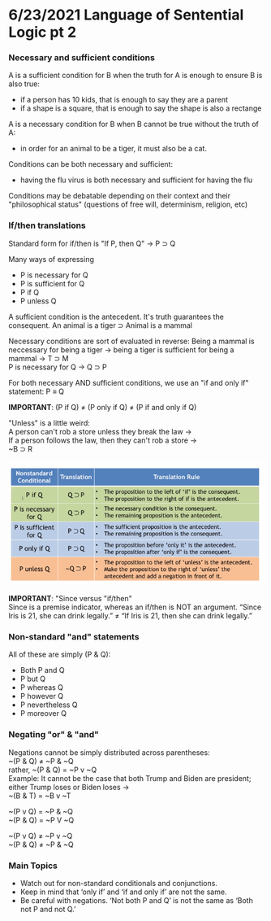 6/23/2021
Language of Sentential Logic pt 2
===

### Necessary and sufficient conditions
A is a sufficient condition for B when the truth for A is enough to ensure B is also true:
- if a person has 10 kids, that is enough to say they are a parent
- if a shape is a square, that is enough to say the shape is also a rectange

A is a necessary condition for B when B cannot be true without the truth of A:
- in order for an animal to be a tiger, it must also be a cat.

Conditions can be both necessary and sufficient:
- having the flu virus is both necessary and sufficient for having the flu

Conditions may be debatable depending on their context and their "philosophical status" (questions of free will, determinism, religion, etc)

### If/then translations
Standard form for if/then is "If P, then Q" -> P &sup; Q

Many ways of expressing
- P is necessary for Q
- P is sufficient for Q
- P if Q
- P unless Q

A sufficient condition is the antecedent. It's truth guarantees the consequent.
An animal is a tiger &sup; Animal is a mammal

Necessary conditions are sort of evaluated in reverse:
Being a mammal is neccessary for being a tiger -> being a tiger is sufficient for being a mammal -> T &sup; M  
P is necessary for Q -> Q &sup; P

For both necessary AND sufficient conditions, we use an "if and only if" statement:
P &equiv; Q

**IMPORTANT**: (P if Q) &ne; (P only if Q) &ne; (P if and only if Q)

"Unless" is a little weird:  
A person can't rob a store unless they break the law ->  
If a person follows the law, then they can't rob a store ->  
~B &sup; R

![Table of non-standard if/then statements](images/non-std-if-then.png)

**IMPORTANT**: "Since versus "if/then"  
Since is a premise indicator, whereas an if/then is NOT an argument. 
“Since Iris is 21, she can drink legally.” &ne; “If Iris is 21, then she can drink legally.”

### Non-standard "and" statements
All of these are simply (P & Q):
- Both P and Q 
- P but Q 
- P whereas Q 
- P however Q 
- P nevertheless Q 
- P moreover Q

### Negating "or" & "and"
Negations cannot be simply distributed across parentheses:  
~(P & Q) &ne; ~P & ~Q  
rather, ~(P & Q) = ~P v ~Q  
Example: It cannot be the case that both Trump and Biden are president; either Trump loses or Biden loses ->  
~(B & T) = ~B v ~T

~(P v Q) = ~P & ~Q  
~(P & Q) = ~P V ~Q

~(P v Q) &ne; ~P v ~Q  
~(P & Q) &ne; ~P & ~Q

### Main Topics
- Watch out for non-standard conditionals and conjunctions.
- Keep in mind that ‘only if’ and ‘if and only if’ are not the same. 
- Be careful with negations.  ‘Not both P and Q’ is not the same as ‘Both not P and not Q.’